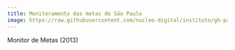 ```yaml
---
title: Monitoramento das metas de São Paulo
image: https://raw.githubusercontent.com/nucleo-digital/instituto/gh-pages/images/screenshots/screenshot_metas.png
---
```


Monitor de Metas (2013)
